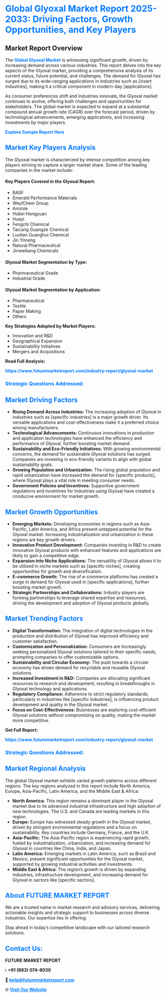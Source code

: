 <h1 style="color: #007BFF;">Global Glyoxal Market Report 2025-2033: Driving Factors, Growth Opportunities, and Key Players</h1>

<section id="overview">
<h2>Market Report Overview</h2>
<p>The <a href="https://www.futuremarketreport.com/industry-report/glyoxal-market" style="color: #007BFF; text-decoration: none;"><strong>Global Glyoxal Market</strong></a> is witnessing significant growth, driven by increasing demand across various industries. This report delves into the key aspects of the Glyoxal market, providing a comprehensive analysis of its current status, future potential, and challenges. The demand for Glyoxal has surged due to its wide-ranging applications in industries such as [insert industries], making it a critical component in modern-day [applications].</p>
<p>As consumer preferences shift and industries innovate, the Glyoxal market continues to evolve, offering both challenges and opportunities for stakeholders. The global market is expected to expand at a substantial compound annual growth rate (CAGR) over the forecast period, driven by technological advancements, emerging applications, and increasing investments by major players.</p>
</section>

<section id="overview">
<p><a href="https://www.futuremarketreport.com/request-sample/reportId=88877" style="color: #007BFF; text-decoration: none;"><strong>Explore Sample Report Here</strong></a></p>
</section>

<section id="key-players">
<h2 style="color: #007BFF;">Market Key Players Analysis</h2>
<p>The Glyoxal market is characterized by intense competition among key players striving to capture a larger market share. Some of the leading companies in the market include:</p>
<h4>Key Players Covered in the Glyoxal Report:</h4>
<ul><li>BASF</li><li>Emerald Performance Materials</li><li>WeylChem Group</li><li>Amzole</li><li>Hubei Hongyuan</li><li>Huayi</li><li>Fengchi Chemical</li><li>Taicang Guangze Chemical</li><li>Luotian Guanghui Chemical</li><li>Jin Yimeng</li><li>Natural Pharmaceutical</li><li>Jinweikang Chemicals</li></ul>
<h4>Glyoxal Market Segmentation by Type:</h4>
<ul><li>Pharmaceutical Grade</li><li>Industrial Grade</li></ul>

<h4>Glyoxal Market Segmentation by Application:</h4>
<ul><li>Pharmaceutical</li><li>Textile</li><li>Paper Making</li><li>Others</li></ul>
<p><strong>Key Strategies Adopted by Market Players:</strong></p>
<ul>
<li>Innovation and R&D</li>
<li>Geographical Expansion</li>
<li>Sustainability Initiatives</li>
<li>Mergers and Acquisitions</li>
</ul>
</section>

<section>
<p><strong>Read Full Analysis: </strong></p><a href="https://www.futuremarketreport.com/industry-report/glyoxal-market" style="color: #007BFF; text-decoration: none;"><strong>https://www.futuremarketreport.com/industry-report/glyoxal-market</strong></a>
<h3 style="color: #007BFF;">Strategic Questions Addressed:</h3>
</section>

<section id="driving-factors">
<h2 style="color: #007BFF;">Market Driving Factors</h2>
<ul>
<li><strong>Rising Demand Across Industries:</strong> The increasing adoption of Glyoxal in industries such as [specific industries] is a major growth driver. Its versatile applications and cost-effectiveness make it a preferred choice among manufacturers.</li>
<li><strong>Technological Advancements:</strong> Continuous innovations in production and application technologies have enhanced the efficiency and performance of Glyoxal, further boosting market demand.</li>
<li><strong>Sustainability and Eco-Friendly Initiatives:</strong> With growing environmental concerns, the demand for sustainable Glyoxal solutions has surged. Companies are investing in eco-friendly variants to align with global sustainability goals.</li>
<li><strong>Growing Population and Urbanization:</strong> The rising global population and rapid urbanization have increased the demand for [specific products], where Glyoxal plays a vital role in meeting consumer needs.</li>
<li><strong>Government Policies and Incentives:</strong> Supportive government regulations and incentives for industries using Glyoxal have created a conducive environment for market growth.</li>
</ul>
</section>

<section id="growth-opportunities">
<h2 style="color: #007BFF;">Market Growth Opportunities</h2>
<ul>
<li><strong>Emerging Markets:</strong> Developing economies in regions such as Asia-Pacific, Latin America, and Africa present untapped potential for the Glyoxal market. Increasing industrialization and urbanization in these regions are key growth drivers.</li>
<li><strong>Innovative Product Development:</strong> Companies investing in R&D to create innovative Glyoxal products with enhanced features and applications are likely to gain a competitive edge.</li>
<li><strong>Expansion into Niche Applications:</strong> The versatility of Glyoxal allows it to be utilized in niche markets such as [specific niches], creating opportunities for growth and diversification.</li>
<li><strong>E-commerce Growth:</strong> The rise of e-commerce platforms has created a surge in demand for Glyoxal used in [specific applications], further boosting market growth.</li>
<li><strong>Strategic Partnerships and Collaborations:</strong> Industry players are forming partnerships to leverage shared expertise and resources, driving the development and adoption of Glyoxal products globally.</li>
</ul>
</section>

<section id="trending-factors">
<h2 style="color: #007BFF;">Market Trending Factors</h2>
<ul>
<li><strong>Digital Transformation:</strong> The integration of digital technologies in the production and distribution of Glyoxal has improved efficiency and customer satisfaction.</li>
<li><strong>Customization and Personalization:</strong> Consumers are increasingly seeking personalized Glyoxal solutions tailored to their specific needs, prompting companies to offer customizable options.</li>
<li><strong>Sustainability and Circular Economy:</strong> The push towards a circular economy has driven demand for recyclable and reusable Glyoxal solutions.</li>
<li><strong>Increased Investment in R&D:</strong> Companies are allocating significant resources to research and development, resulting in breakthroughs in Glyoxal technology and applications.</li>
<li><strong>Regulatory Compliance:</strong> Adherence to strict regulatory standards, particularly in industries like [specific industries], is influencing product development and quality in the Glyoxal market.</li>
<li><strong>Focus on Cost-Effectiveness:</strong> Businesses are exploring cost-efficient Glyoxal solutions without compromising on quality, making the market more competitive.</li>
</ul>
</section>

<section>
<p><strong>Get Full Report: </strong></p><a href="https://www.futuremarketreport.com/industry-report/glyoxal-market" style="color: #007BFF; text-decoration: none;"><strong>https://www.futuremarketreport.com/industry-report/glyoxal-market</strong></a>
<h3 style="color: #007BFF;">Strategic Questions Addressed:</h3>
</section>


<section id="regional-analysis">
<h2 style="color: #007BFF;">Market Regional Analysis</h2>
<p>The global Glyoxal market exhibits varied growth patterns across different regions. The key regions analyzed in this report include North America, Europe, Asia-Pacific, Latin America, and the Middle East & Africa:</p>
<ul>
<li><strong>North America:</strong> This region remains a dominant player in the Glyoxal market due to its advanced industrial infrastructure and high adoption of new technologies. The U.S. and Canada are leading markets in this region.</li>
<li><strong>Europe:</strong> Europe has witnessed steady growth in the Glyoxal market, driven by stringent environmental regulations and a focus on sustainability. Key countries include Germany, France, and the U.K.</li>
<li><strong>Asia-Pacific:</strong> The Asia-Pacific region is experiencing rapid growth, fueled by industrialization, urbanization, and increasing demand for Glyoxal in countries like China, India, and Japan.</li>
<li><strong>Latin America:</strong> Emerging markets in Latin America, such as Brazil and Mexico, present significant opportunities for the Glyoxal market, supported by growing industrial activities and investments.</li>
<li><strong>Middle East & Africa:</strong> The region’s growth is driven by expanding industries, infrastructure development, and increasing demand for Glyoxal in sectors like [specific sectors].</li>
</ul>
</section>

<footer>
<h2 style="color: #007BFF;">About FUTURE MARKET REPORT</h2>
<p>We are a trusted name in market research and advisory services, delivering actionable insights and strategic support to businesses across diverse industries. Our expertise lies in offering:</p>

<p>Stay ahead in today’s competitive landscape with our tailored research solutions.</p>

<h2 style="color: #007BFF;">Contact Us:</h2>
<p><strong>FUTURE MARKET REPORT</strong></p>
<p>📞 <strong>+91 (883) 074-8030</strong></p>
<p>📧 <strong><a href="mailto:help@futuremarketreport.com" style="color: #007BFF;">help@futuremarketreport.com</a></strong></p>
<p>🌐 <strong><a href="https://www.futuremarketreport.com/" style="color: #007BFF;">Visit Our Website</a></strong></p>
</footer>